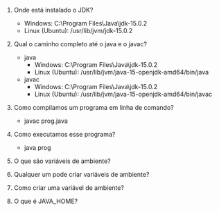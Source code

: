1. Onde está instalado o JDK?
    - Windows: C:\Program Files\Java\jdk-15.0.2
    - Linux (Ubuntu): /usr/lib/jvm/jdk-15.0.2

2. Qual o caminho completo até o java e o javac?
    - java
        - Windows: C:\Program Files\Java\jdk-15.0.2
        - Linux (Ubuntu): /usr/lib/jvm/java-15-openjdk-amd64/bin/java
    - javac
        - Windows: C:\Program Files\Java\jdk-15.0.2
        - Linux (Ubuntu): /usr/lib/jvm/java-15-openjdk-amd64/bin/javac

3. Como compilamos um programa em linha de comando?
    - javac prog.java

4. Como executamos esse programa?
    - java prog
    
5. O que são variáveis de ambiente?


6. Qualquer um pode criar variáveis de ambiente?


7. Como criar uma variável de ambiente?


8. O que é JAVA_HOME?